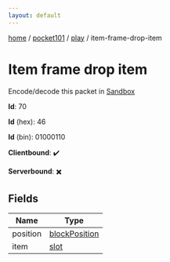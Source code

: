 ```yaml
---
layout: default
---
```


[home](/)  /  [pocket101](/protocol/pocket101)  /  [play](/protocol/pocket101/play)  /  item-frame-drop-item

# Item frame drop item

Encode/decode this packet in [Sandbox](../../../sandbox/pocket101#Play.ItemFrameDropItem)

**Id**: 70

**Id** (hex): 46

**Id** (bin): 01000110

**Clientbound**: ✔️

**Serverbound**: ✖️

## Fields

Name | Type
---|---
position | [blockPosition](/protocol/pocket101/types/block-position)
item | [slot](/protocol/pocket101/types/slot)
